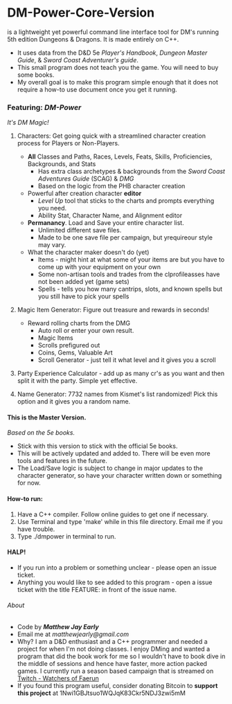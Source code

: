 # DM-Power-Core-Version
is a lightweight yet powerful command line interface tool for DM's running 5th edition Dungeons & Dragons. It is made entirely on C++.  
* It uses data from the D&D 5e _Player's Handbook_, _Dungeon Master Guide_, & _Sword Coast Adventurer's guide_.
* This small program does not teach you the game. You will need to buy some books.
* My overall goal is to make this program simple enough that it does not require a how-to use document once you get it running.
### Featuring: *DM-Power*  
_It's DM Magic!_  

1. Characters: Get going quick with a streamlined character creation process for Players or Non-Players.
    * **All** Classes and Paths, Races, Levels, Feats, Skills, Proficiencies, Backgrounds, and Stats
        * Has extra class archetypes & backgrounds from the _Sword Coast Adventures Guide_ (SCAG) & _DMG_
        * Based on the logic from the PHB character creation
    * Powerful after creation character **editor**
        * _Level Up_ tool that sticks to the charts and prompts everything you need.
        * Ability Stat, Character Name, and Alignment editor
    * **Permanancy**. Load and Save your entire character list. 
        * Unlimited different save files.
        * Made to be one save file per campaign, but yrequireour style may vary.
    * What the character maker doesn't do (yet)
        * Items - might hint at what some of your items are but you have to come up with your equipment on your own
        * Some non-artisan tools and trades from the clprofileasses have not been added yet (game sets)
        * Spells - tells you how many cantrips, slots, and known spells but you still have to pick your spells
        
2. Magic Item Generator: Figure out treasure and rewards in seconds!
    * Reward rolling charts from the DMG
        * Auto roll or enter your own result.
        * Magic Items
        * Scrolls prefigured out
        * Coins, Gems, Valuable Art
        * Scroll Generator - just tell it what level and it gives you a scroll
        
3. Party Experience Calculator - add up as many cr's as you want and then split it with the party. Simple yet effective.

4. Name Generator: 7732 names from Kismet's list randomized! Pick this option and it gives you a random name.

#### This is the Master Version.
_Based on the 5e books._

* Stick with this version to stick with the official 5e books.
* This will be actively updated and added to. There will be even more tools and features in the future.
* The Load/Save logic is subject to change in major updates to the character generator, so have your character written down or something for now.

#### How-to run:

1. Have a C++ compiler. Follow online guides to get one if necessary.
2. Use Terminal and type 'make' while in this file directory. Email me if you have trouble.
3. Type ./dmpower in terminal to run.

#### HALP!

* If you run into a problem or something unclear - please open an issue ticket.
* Anything you would like to see added to this program - open a issue ticket with the title FEATURE: in front of the issue name. 

###### About
* Code by 
**_Matthew Jay Early_** 
* Email me at 
_matthewjearly@gmail.com_
* Why? I am a D&D enthusiast and a C++ programmer and needed a project for when I'm not doing classes. I enjoy DMing and wanted a program that did the book work for me so I wouldn't have to book dive in the middle of sessions and hence have faster, more action packed games. I currently run a season based campaign that is streamed on [Twitch - Watchers of Faerun](https://twitch.tv/watchersoffaerun)
* If you found this program useful, consider donating Bitcoin to **support this project** at 1Nwi1GBJtsuo1WQJqK83Ckr5NDJ3zwi5mM
